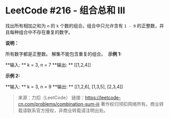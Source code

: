 # LeetCode #216 - 组合总和 III

找出所有相加之和为 `n` 的 `k` 个数的组合。组合中只允许含有 `1 - 9` 的正整数，并且每种组合中不存在重复的数字。

**说明：**

所有数字都是正整数。
解集不能包含重复的组合。 
**示例 1:**

**输入: **
k = 3, n = 7
**输出: **
[[1,2,4]]

**示例 2:**

**输入: **
k = 3, n = 9
**输出: **
[[1,2,6], [1,3,5], [2,3,4]]

>来源：力扣（LeetCode）
>链接：https://leetcode-cn.com/problems/combination-sum-iii
>著作权归领扣网络所有。商业转载请联系官方授权，非商业转载请注明出处。